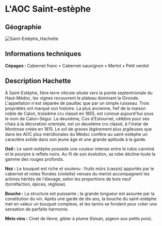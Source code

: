 # L'AOC Saint-estèphe

## Géographie

![Saint-Estèphe_Hachette](../figures/Saint-Estèphe_Hachette.jpg)

## Informations techniques

**Cépages :** Cabernet franc • Cabernet-sauvignon • Merlot • Petit verdot

## Description Hachette

À Saint-Estèphe, fière terre viticole située vers la pointe septentrionale du Haut-Médoc, les vignes recouvrent le plateau dominant la Gironde. L'appellation n'est séparée de pauillac que par un simple ruisseau. Trois propriétés ont marqué son histoire. La plus ancienne, fief de la maison noble de Calon, troisième cru classé en 1855, est connue aujourd'hui sous le nom de Calon-Ségur. La deuxième, Cos d'Estournel, célèbre pour ses chais à la décoration orientale, est un deuxième cru classé, à l'instar de Montrose créée en 1815. Le sol de graves légèrement plus argileuses que dans les AOC plus méridionales du Médoc confère au saint-estèphe un caractère solide dans son jeune âge et une grande aptitude à la garde.

**Oeil :** Le saint-estèphe possède une couleur intense entre le rubis carminé et le pourpre à reflets noirs. Au fil de son évolution, sa robe décline toute la gamme des rouges profonds.

**Nez :** Le bouquet est riche et soutenu : fruits mûrs (cassis) apportés par le cabernet et notes florales (violette) venues du merlot accompagnent les arômes hérités de l'élevage, selon les proportions de bois neuf (torréfaction, épices, réglisse).

**Bouche :** La structure est puissante ; la grande longueur est assurée par la constitution du vin. Après une garde de dix ans, la bouche du saint-estèphe met en valeur un bouquet complexe, et les tanins se fondent pour créer une sensation de parfaite harmonie.

**Mets vins :** Civet de lièvre, gibier à plume (faisan, pigeon aux petits pois).